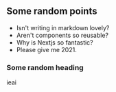 ## Some random points

- Isn't writing in markdown lovely?
- Aren't components so reusable?
- Why is Nextjs so fantastic?
- Please give me 2021.

### Some random heading

<MyButton check text="Click" />

ieai
